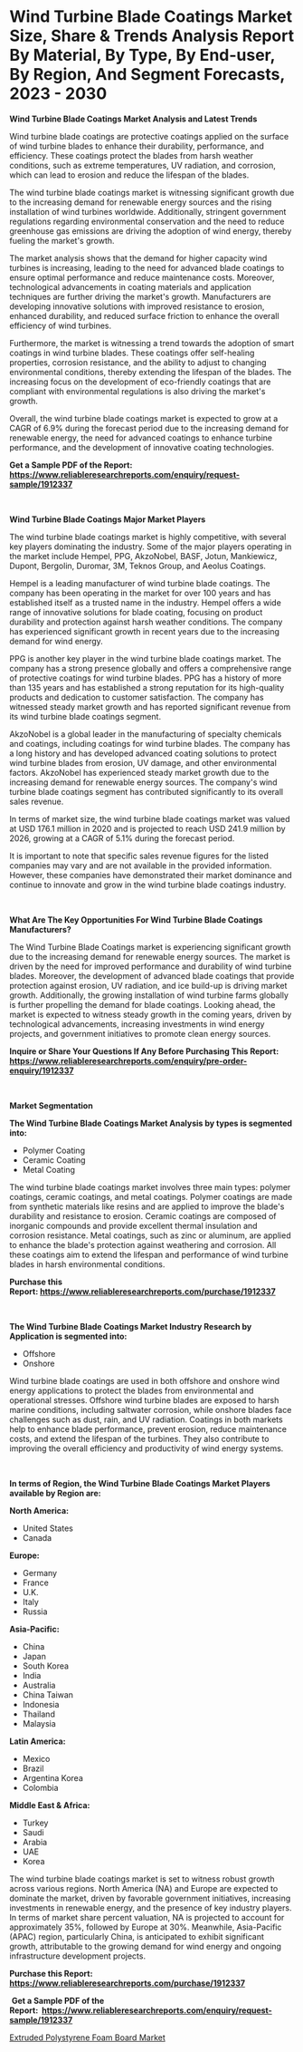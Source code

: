 <p><h1>Wind Turbine Blade Coatings Market Size, Share & Trends Analysis Report By Material, By Type, By End-user, By Region, And Segment Forecasts, 2023 - 2030</h1></p><p><strong>Wind Turbine Blade Coatings Market Analysis and Latest Trends</strong></p>
<p><p>Wind turbine blade coatings are protective coatings applied on the surface of wind turbine blades to enhance their durability, performance, and efficiency. These coatings protect the blades from harsh weather conditions, such as extreme temperatures, UV radiation, and corrosion, which can lead to erosion and reduce the lifespan of the blades. </p><p>The wind turbine blade coatings market is witnessing significant growth due to the increasing demand for renewable energy sources and the rising installation of wind turbines worldwide. Additionally, stringent government regulations regarding environmental conservation and the need to reduce greenhouse gas emissions are driving the adoption of wind energy, thereby fueling the market's growth.</p><p>The market analysis shows that the demand for higher capacity wind turbines is increasing, leading to the need for advanced blade coatings to ensure optimal performance and reduce maintenance costs. Moreover, technological advancements in coating materials and application techniques are further driving the market's growth. Manufacturers are developing innovative solutions with improved resistance to erosion, enhanced durability, and reduced surface friction to enhance the overall efficiency of wind turbines.</p><p>Furthermore, the market is witnessing a trend towards the adoption of smart coatings in wind turbine blades. These coatings offer self-healing properties, corrosion resistance, and the ability to adjust to changing environmental conditions, thereby extending the lifespan of the blades. The increasing focus on the development of eco-friendly coatings that are compliant with environmental regulations is also driving the market's growth.</p><p>Overall, the wind turbine blade coatings market is expected to grow at a CAGR of 6.9% during the forecast period due to the increasing demand for renewable energy, the need for advanced coatings to enhance turbine performance, and the development of innovative coating technologies.</p></p>
<p><strong>Get a Sample PDF of the Report:&nbsp; <a href="https://www.reliableresearchreports.com/enquiry/request-sample/1912337">https://www.reliableresearchreports.com/enquiry/request-sample/1912337</a></strong></p>
<p>&nbsp;</p>
<p><strong>Wind Turbine Blade Coatings Major Market Players</strong></p>
<p><p>The wind turbine blade coatings market is highly competitive, with several key players dominating the industry. Some of the major players operating in the market include Hempel, PPG, AkzoNobel, BASF, Jotun, Mankiewicz, Dupont, Bergolin, Duromar, 3M, Teknos Group, and Aeolus Coatings. </p><p>Hempel is a leading manufacturer of wind turbine blade coatings. The company has been operating in the market for over 100 years and has established itself as a trusted name in the industry. Hempel offers a wide range of innovative solutions for blade coating, focusing on product durability and protection against harsh weather conditions. The company has experienced significant growth in recent years due to the increasing demand for wind energy. </p><p>PPG is another key player in the wind turbine blade coatings market. The company has a strong presence globally and offers a comprehensive range of protective coatings for wind turbine blades. PPG has a history of more than 135 years and has established a strong reputation for its high-quality products and dedication to customer satisfaction. The company has witnessed steady market growth and has reported significant revenue from its wind turbine blade coatings segment.</p><p>AkzoNobel is a global leader in the manufacturing of specialty chemicals and coatings, including coatings for wind turbine blades. The company has a long history and has developed advanced coating solutions to protect wind turbine blades from erosion, UV damage, and other environmental factors. AkzoNobel has experienced steady market growth due to the increasing demand for renewable energy sources. The company's wind turbine blade coatings segment has contributed significantly to its overall sales revenue.</p><p>In terms of market size, the wind turbine blade coatings market was valued at USD 176.1 million in 2020 and is projected to reach USD 241.9 million by 2026, growing at a CAGR of 5.1% during the forecast period. </p><p>It is important to note that specific sales revenue figures for the listed companies may vary and are not available in the provided information. However, these companies have demonstrated their market dominance and continue to innovate and grow in the wind turbine blade coatings industry.</p></p>
<p>&nbsp;</p>
<p><strong>What Are The Key Opportunities For Wind Turbine Blade Coatings Manufacturers?</strong></p>
<p><p>The Wind Turbine Blade Coatings market is experiencing significant growth due to the increasing demand for renewable energy sources. The market is driven by the need for improved performance and durability of wind turbine blades. Moreover, the development of advanced blade coatings that provide protection against erosion, UV radiation, and ice build-up is driving market growth. Additionally, the growing installation of wind turbine farms globally is further propelling the demand for blade coatings. Looking ahead, the market is expected to witness steady growth in the coming years, driven by technological advancements, increasing investments in wind energy projects, and government initiatives to promote clean energy sources.</p></p>
<p><strong>Inquire or Share Your Questions If Any Before Purchasing This Report: <a href="https://www.reliableresearchreports.com/enquiry/pre-order-enquiry/1912337">https://www.reliableresearchreports.com/enquiry/pre-order-enquiry/1912337</a></strong></p>
<p>&nbsp;</p>
<p><strong>Market Segmentation</strong></p>
<p><strong>The Wind Turbine Blade Coatings Market Analysis by types is segmented into:</strong></p>
<p><ul><li>Polymer Coating</li><li>Ceramic Coating</li><li>Metal Coating</li></ul></p>
<p><p>The wind turbine blade coatings market involves three main types: polymer coatings, ceramic coatings, and metal coatings. Polymer coatings are made from synthetic materials like resins and are applied to improve the blade's durability and resistance to erosion. Ceramic coatings are composed of inorganic compounds and provide excellent thermal insulation and corrosion resistance. Metal coatings, such as zinc or aluminum, are applied to enhance the blade's protection against weathering and corrosion. All these coatings aim to extend the lifespan and performance of wind turbine blades in harsh environmental conditions.</p></p>
<p><strong>Purchase this Report:&nbsp;<a href="https://www.reliableresearchreports.com/purchase/1912337">https://www.reliableresearchreports.com/purchase/1912337</a></strong></p>
<p>&nbsp;</p>
<p><strong>The Wind Turbine Blade Coatings Market Industry Research by Application is segmented into:</strong></p>
<p><ul><li>Offshore</li><li>Onshore</li></ul></p>
<p><p>Wind turbine blade coatings are used in both offshore and onshore wind energy applications to protect the blades from environmental and operational stresses. Offshore wind turbine blades are exposed to harsh marine conditions, including saltwater corrosion, while onshore blades face challenges such as dust, rain, and UV radiation. Coatings in both markets help to enhance blade performance, prevent erosion, reduce maintenance costs, and extend the lifespan of the turbines. They also contribute to improving the overall efficiency and productivity of wind energy systems.</p></p>
<p>&nbsp;</p>
<p><strong>In terms of Region, the Wind Turbine Blade Coatings Market Players available by Region are:</strong></p>
<p>
    <p> <strong> North America: </strong>
        <ul>
            <li>United States</li>
            <li>Canada</li>
        </ul>
        </p> 
    <p> <strong> Europe: </strong>
        <ul>
            <li>Germany</li>
            <li>France</li>
            <li>U.K.</li>
            <li>Italy</li>
            <li>Russia</li>
        </ul>
        </p> 
    <p> <strong> Asia-Pacific: </strong>
        <ul>
            <li>China</li>
            <li>Japan</li>
            <li>South Korea</li>
            <li>India</li>
            <li>Australia</li>
            <li>China Taiwan</li>
            <li>Indonesia</li>
            <li>Thailand</li>
            <li>Malaysia</li>
        </ul>
        </p> 
    <p> <strong> Latin America: </strong>
        <ul>
            <li>Mexico</li>
            <li>Brazil</li>
            <li>Argentina Korea</li>
            <li>Colombia</li>
        </ul>
        </p> 
    <p> <strong> Middle East & Africa: </strong>
        <ul>
            <li>Turkey</li>
            <li>Saudi</li>
            <li>Arabia</li>
            <li>UAE</li>
            <li>Korea</li>
        </ul>
    </p>
    </p>
<p><p>The wind turbine blade coatings market is set to witness robust growth across various regions. North America (NA) and Europe are expected to dominate the market, driven by favorable government initiatives, increasing investments in renewable energy, and the presence of key industry players. In terms of market share percent valuation, NA is projected to account for approximately 35%, followed by Europe at 30%. Meanwhile, Asia-Pacific (APAC) region, particularly China, is anticipated to exhibit significant growth, attributable to the growing demand for wind energy and ongoing infrastructure development projects.</p></p>
<p><strong>Purchase this Report: <a href="https://www.reliableresearchreports.com/purchase/1912337">https://www.reliableresearchreports.com/purchase/1912337</a></strong></p>
<p>&nbsp;<strong>Get a Sample PDF of the Report:&nbsp;&nbsp;<a href="https://www.reliableresearchreports.com/enquiry/request-sample/1912337">https://www.reliableresearchreports.com/enquiry/request-sample/1912337</a></strong></p>
<p><strong></strong></p>
<p><p><a href="https://github.com/GroverBarry/Market-Research-Report-List-2/blob/main/extruded-polystyrene-foam-board-market.md">Extruded Polystyrene Foam Board Market</a></p></p>